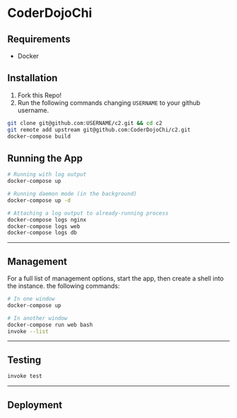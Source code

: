 # CoderDojoChi

## Requirements
- Docker

## Installation
1. Fork this Repo!
2. Run the following commands changing `USERNAME` to your github username.

```bash
git clone git@github.com:USERNAME/c2.git && cd c2
git remote add upstream git@github.com:CoderDojoChi/c2.git
docker-compose build
```

## Running the App

```bash
# Running with log output
docker-compose up

# Running daemon mode (in the background)
docker-compose up -d

# Attaching a log output to already-running process
docker-compose logs nginx
docker-compose logs web
docker-compose logs db
```

-------

## Management
For a full list of management options, start the app, then create a shell into the instance. the following commands:
```bash
# In one window
docker-compose up

# In another window
docker-compose run web bash
invoke --list
```


-------

## Testing
```bash
invoke test
```

-------

## Deployment
```bash
```
